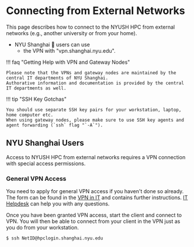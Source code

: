 # Connecting from External Networks

This page describes how to connect to the NYUSH HPC from external networks (e.g., another university or from your home).

- NYU Shanghai :microscope: users can use
    - the VPN with "vpn.shanghai.nyu.edu".

!!! faq "Getting Help with VPN and Gateway Nodes"

    Please note that the VPNs and gateway nodes are maintained by the central IT departments of NYU Shanghai.
    Authorative information and documentation is provided by the central IT departments as well.

!!! tip "SSH Key Gotchas"

    You should use separate SSH key pairs for your workstation, laptop, home computer etc.
    When using gateway nodes, please make sure to use SSH key agents and agent forwarding (`ssh` flag "`-A`").


## NYU Shanghai Users
Access to NYUSH HPC from external networks requires a VPN connection with special access permissions.

### General VPN Access
You need to apply for general VPN access if you haven't done so already.
The form can be found in the [VPN in IT](https://wiki.it.shanghai.nyu.edu/Virtual-Private-Network-VPN) and contains further instructions.
[IT Helpdesk](mailto:shanghai.it.help@nyu.edu) can help you with any questions.

Once you have been granted VPN access, start the client and connect to VPN.
You will then be able to connect from your client in the VPN just as you do from your workstation.

```bash
$ ssh NetID@hpclogin.shanghai.nyu.edu
```
